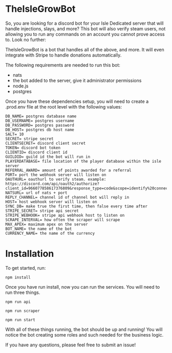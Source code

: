 # TheIsleGrowBot

So, you are looking for a discord bot for your Isle Dedicated server that will handle injections, slays, and more? This bot will also verify steam users, not allowing you to run any commands on an account you cannot prove access to. Look no further:

TheIsleGrowBot is a bot that handles all of the above, and more. It will even integrate with Stripe to handle donations automatically.

The following requirements are needed to run this bot:

* nats
* the bot added to the server, give it administrator permissions
* node.js
* postgres

Once you have these dependencies setup, you will need to create a .prod.env file at the root level with the following values:

```
DB_NAME= postgres database name
DB_USERNAME= postgres username
DB_PASSWORD= postgres password
DB_HOST= postgres db host name
SALT= 10
SECRET= stripe secret
CLIENTSECRET= discord client secret
TOKEN= discord bot token
CLIENTID= discord client id
GUILDID= guild id the bot will run in
PLAYERDATABASE= file location of the player database within the isle server
REFERRAL_AWARD= amount of points awarded for a referral
PORT= port the webhook server will listen on
OAUTHURL= oauthurl to verify steam. example: https://discord.com/api/oauth2/authorize?client_id=966077858617376809&response_type=code&scope=identify%20connections
NATSURL= url of nats + port
REPLY_CHANNEL= channel id of channel bot will reply in
HOST= host webhook server will listen on
SYNC_DB= make true the first time, then false every time after
STRIPE_SECRET= stripe api secret
STRIPE_WEBHOOK= stripe api webhook host to listen on
SCRAPE_INTERVAL= how often the scraper will scrape
MAX_APEX= maximum apex on the server
BOT_NAME= the name of the bot
CURRENCY_NAME= the name of the currency
```

# Installation

To get started, run:

```
npm install
```

Once you have run install, now you can run the services. You will need to run three things.

```
npm run api
```

```
npm run scraper
```

```
npm run start
```

With all of these things running, the bot should be up and running! You will notice the bot creating some roles and such needed for the business logic.


If you have any questions, please feel free to submit an issue!
